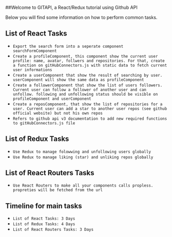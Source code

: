 ##Welcome to GITAPI, a React/Redux tutorial using Github API

Below you will find some information on how to perform common tasks.<br>

## List of React Tasks

- `Export the search form into a seperate component searchFormComponent`
- `Create a profileComponent, this component show the current user profile: name, avatar, follwers and repositories. For that, create a function on gitHubConnectors.js with static data to fetch current user informations`
- `Create a userComponent that show the result of searching by user. userComponent will show the same data as profileComponent`
- `Create a followerComponent that show the list of users followers. Current user can follow a follower of another user and can unfollow. following and unfollowing status should be visible on profileComponent and userComponent`
- `Create a reposComponent, that show the list of repositories for a user. Current user can add a star to another user repos (see github official website) but not his own repos`
- `Refers to github api v3 documentation to add new required functions to gitHubConnectors.js file`


## List of Redux Tasks

- `Use Redux to manage folowwing and unfollowing users globally`
- `Use Redux to manage liking (star) and unliking repos globally`


## List of React Routers Tasks

- `Use React Routers to make all your components calls propless. propreties will be fetched from the url`


## Timeline for main tasks

- `List of React Tasks: 3 Days`
- `List of Redux Tasks: 4 Days`
- `List of React Routers Tasks: 3 Days`
